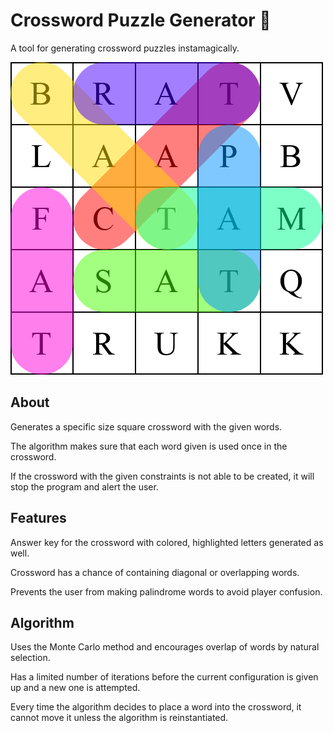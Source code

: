 # Crossword Puzzle Generator 🧩

A tool for generating crossword puzzles instamagically.

![Crossword Example](example.png)

## About

Generates a specific size square crossword with the given words.

The algorithm makes sure that each word given is used once in the crossword.

If the crossword with the given constraints is not able to be created, it will stop the program and alert the user.

## Features

Answer key for the crossword with colored, highlighted letters generated as well.

Crossword has a chance of containing diagonal or overlapping words.

Prevents the user from making palindrome words to avoid player confusion.

## Algorithm

Uses the Monte Carlo method and encourages overlap of words by natural selection.

Has a limited number of iterations before the current configuration is given up and a new one is attempted.

Every time the algorithm decides to place a word into the crossword, it cannot move it unless the algorithm is reinstantiated.
